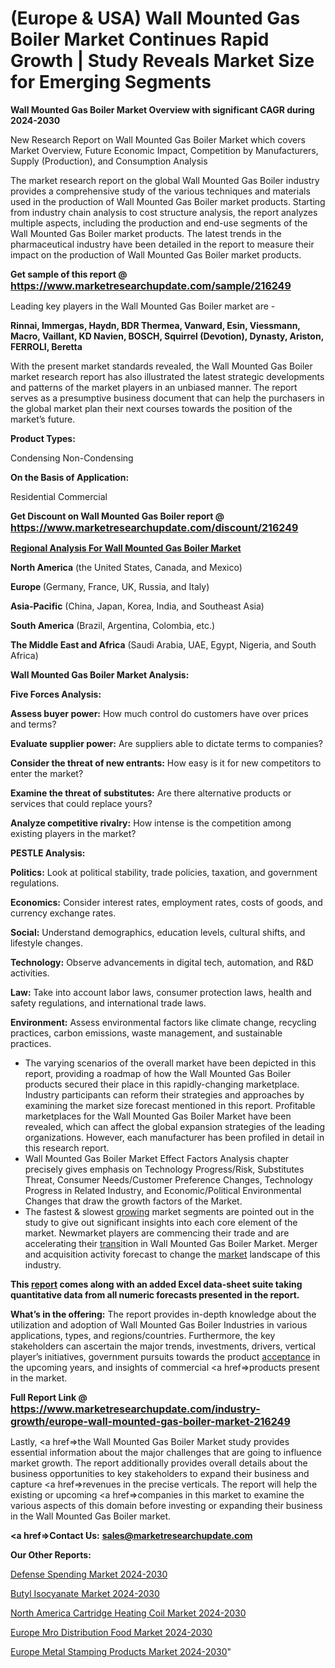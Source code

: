 # (Europe & USA) Wall Mounted Gas Boiler Market Continues Rapid Growth | Study Reveals Market Size for Emerging Segments

<strong>Wall Mounted Gas Boiler Market Overview with significant CAGR during 2024-2030</strong>

New Research Report on Wall Mounted Gas Boiler Market which covers Market Overview, Future Economic Impact, Competition by Manufacturers, Supply (Production), and Consumption Analysis

The market research report on the global Wall Mounted Gas Boiler industry provides a comprehensive study of the various techniques and materials used in the production of Wall Mounted Gas Boiler market products. Starting from industry chain analysis to cost structure analysis, the report analyzes multiple aspects, including the production and end-use segments of the Wall Mounted Gas Boiler market products. The latest trends in the pharmaceutical industry have been detailed in the report to measure their impact on the production of Wall Mounted Gas Boiler market products.

<strong>Get sample of this report @ <a href=https://www.marketresearchupdate.com/sample/216249><font size=3 color=#0000ff>https://www.marketresearchupdate.com/sample/216249</font></a></strong>

Leading key players in the Wall Mounted Gas Boiler market are -

<strong>Rinnai, Immergas, Haydn, BDR Thermea, Vanward, Esin, Viessmann, Macro, Vaillant, KD Navien, BOSCH, Squirrel (Devotion), Dynasty, Ariston, FERROLI, Beretta</strong>

With the present market standards revealed, the Wall Mounted Gas Boiler market research report has also illustrated the latest strategic developments and patterns of the market players in an unbiased manner. The report serves as a presumptive business document that can help the purchasers in the global market plan their next courses towards the position of the market’s future.

<strong>Product Types:</strong>

Condensing
Non-Condensing

<strong>On the Basis of Application:</strong>

Residential
Commercial

<strong>Get Discount on Wall Mounted Gas Boiler report @ <a href=https://www.marketresearchupdate.com/discount/216249><font size=3 color=#0000ff>https://www.marketresearchupdate.com/discount/216249</font></a></strong>

<strong><u><b>Regional Analysis For Wall Mounted Gas Boiler Market</b></u></strong>

<strong><b>North America</b></strong> (the United States, Canada, and Mexico)

<strong><b>Europe </b></strong>(Germany, France, UK, Russia, and Italy)

<strong><b>Asia-Pacific</b></strong> (China, Japan, Korea, India, and Southeast Asia)

<strong><b>South America</b></strong> (Brazil, Argentina, Colombia, etc.)

<strong><b>The Middle East and Africa</b></strong> (Saudi Arabia, UAE, Egypt, Nigeria, and South Africa)

<strong>Wall Mounted Gas Boiler Market Analysis:</strong>

<strong>Five Forces Analysis:</strong>

<strong>Assess buyer power:</strong> How much control do customers have over prices and terms?

<strong>Evaluate supplier power:</strong> Are suppliers able to dictate terms to companies?

<strong>Consider the threat of new entrants:</strong> How easy is it for new competitors to enter the market?

<strong>Examine the threat of substitutes:</strong> Are there alternative products or services that could replace yours?

<strong>Analyze competitive rivalry:</strong> How intense is the competition among existing players in the market?

<strong>PESTLE Analysis:</strong>

<strong>Politics:</strong> Look at political stability, trade policies, taxation, and government regulations.

<strong>Economics:</strong> Consider interest rates, employment rates, costs of goods, and currency exchange rates.

<strong>Social:</strong> Understand demographics, education levels, cultural shifts, and lifestyle changes.

<strong>Technology:</strong> Observe advancements in digital tech, automation, and R&D activities.

<strong>Law:</strong> Take into account labor laws, consumer protection laws, health and safety regulations, and international trade laws.

<strong>Environment:</strong> Assess environmental factors like climate change, recycling practices, carbon emissions, waste management, and sustainable practices.

<ul>
  <li>The varying scenarios of the overall market have been depicted in this report, providing a roadmap of how the Wall Mounted Gas Boiler products secured their place in this rapidly-changing marketplace. Industry participants can reform their strategies and approaches by examining the market size forecast mentioned in this report. Profitable marketplaces for the Wall Mounted Gas Boiler Market have been revealed, which can affect the global expansion strategies of the leading organizations. However, each manufacturer has been profiled in detail in this research report.</li>
  <li>Wall Mounted Gas Boiler Market Effect Factors Analysis chapter precisely gives emphasis on Technology Progress/Risk, Substitutes Threat, Consumer Needs/Customer Preference Changes, Technology Progress in Related Industry, and Economic/Political Environmental Changes that draw the growth factors of the Market.</li>
  <li>The fastest &amp; slowest <a href=ASDF991299>growing</a> market segments are pointed out in the study to give out significant insights into each core element of the market. Newmarket players are commencing their trade and are accelerating their <a href=>trans</a>ition in Wall Mounted Gas Boiler Market. Merger and acquisition activity forecast to change the <a href=>market</a> landscape of this industry.</li>
</ul>
<strong>This <a href=>report</a> comes along with an added Excel data-sheet suite taking quantitative data from all numeric forecasts presented in the report.</strong>

<strong>What’s in the offering:</strong> The report provides in-depth knowledge about the utilization and adoption of Wall Mounted Gas Boiler Industries in various applications, types, and regions/countries. Furthermore, the key stakeholders can ascertain the major trends, investments, drivers, vertical player’s initiatives, government pursuits towards the product <a href=ASDF881288>acceptance</a> in the upcoming years, and insights of commercial <a href=>products</a> present in the market.

<strong>Full Report Link @ <a href=https://www.marketresearchupdate.com/industry-growth/europe-wall-mounted-gas-boiler-market-216249><font size=3 color=#0000ff>https://www.marketresearchupdate.com/industry-growth/europe-wall-mounted-gas-boiler-market-216249</font></a></strong>

Lastly, <a href=>the</a> Wall Mounted Gas Boiler Market study provides essential information about the major challenges that are going to influence market growth. The report additionally provides overall details about the business opportunities to key stakeholders to expand their business and capture <a href=>revenues</a> in the precise verticals. The report will help the existing or upcoming <a href=>companies</a> in this market to examine the various aspects of this domain before investing or expanding their business in the Wall Mounted Gas Boiler market.

<strong><a href=><strong>Contact Us:</strong></a></strong>
<strong>sales@marketresearchupdate.com</strong>

<strong>Our Other Reports:</strong>

<a href=https://www.linkedin.com/pulse/defense-spending-market-2023-size-growth-trends>Defense Spending Market 2024-2030</a>

<a href=https://www.linkedin.com/pulse/butyl-isocyanate-market-size-trends-consumption>Butyl Isocyanate Market 2024-2030</a>

<a href=https://www.linkedin.com/pulse/north-america-cartridge-heating-coil-market>North America Cartridge Heating Coil Market 2024-2030</a>

<a href=https://www.linkedin.com/pulse/europe-mro-distribution-food-market-gxoff/>Europe Mro Distribution Food Market 2024-2030</a>

<a href=https://www.linkedin.com/pulse/europe-metal-stamping-products-market-research-huyff/>Europe Metal Stamping Products Market 2024-2030</a>"
